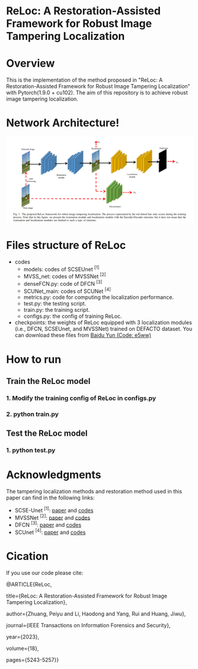 # ReLoc: A Restoration-Assisted Framework for Robust Image Tampering Localization

# Overview
This is the implementation of the method proposed in "ReLoc: A Restoration-Assisted Framework for Robust Image Tampering Localization" with Pytorch(1.9.0 + cu102). The aim of this repository is to achieve robust image tampering localization.
# Network Architecture!
![image](https://github.com/ZhuangPeiyu/ReLoc/blob/main/models/ReLoc.png)
# Files structure of ReLoc
- codes 
  - models: codes of SCSEUnet <sup>[1]</sup>
  - MVSS_net: codes of MVSSNet <sup>[2]</sup>
  - denseFCN.py: code of DFCN <sup>[3]</sup>
  - SCUNet_main: codes of SCUNet <sup>[4]</sup>
  - metrics.py: code for computing the localization performance.
  - test.py: the testing script.
  - train.py: the training script.
  - configs.py: the config of training ReLoc.
- checkpoints: the weights of ReLoc equipped with 3 localization modules (i.e., DFCN, SCSEUnet, and MVSSNet)
trained on DEFACTO dataset. You can download these files from [Baidu Yun (Code: e5ww)](https://pan.baidu.com/s/1UlQRDXjK6TuhucdOiiyvdQ)


# How to run
## Train the ReLoc model
### 1. Modify the training config of ReLoc in configs.py
### 2. python train.py

## Test the ReLoc model
### 1. python test.py

# Acknowledgments
The tampering localization methods and restoration method used in this paper can find in the following links:
- SCSE-Unet <sup>[1]</sup>: [paper](https://ieeexplore.ieee.org/abstract/document/9686650) and [codes](https://github.com/HighwayWu/ImageForensicsOSN)
- MVSSNet <sup>[2]</sup>: [paper](https://ieeexplore.ieee.org/abstract/document/9789576) and [codes](https://github.com/dong03/MVSS-Net)
- DFCN <sup>[3]</sup>: [paper](https://ieeexplore.ieee.org/abstract/document/9393396) and [codes](https://github.com/ZhuangPeiyu/Dense-FCN-for-tampering-localization)
- SCUnet <sup>[4]</sup>: [paper](https://arxiv.org/abs/2203.13278) and [codes](https://github.com/cszn/SCUNet/)

# Cication
If you use our code please cite:

@ARTICLE{ReLoc,

  title={ReLoc: A Restoration-Assisted Framework for Robust Image Tampering Localization}, 

  author={Zhuang, Peiyu and Li, Haodong and Yang, Rui and Huang, Jiwu},

  journal={IEEE Transactions on Information Forensics and Security}, 

  year={2023},

  volume={18},

  pages={5243-5257}}